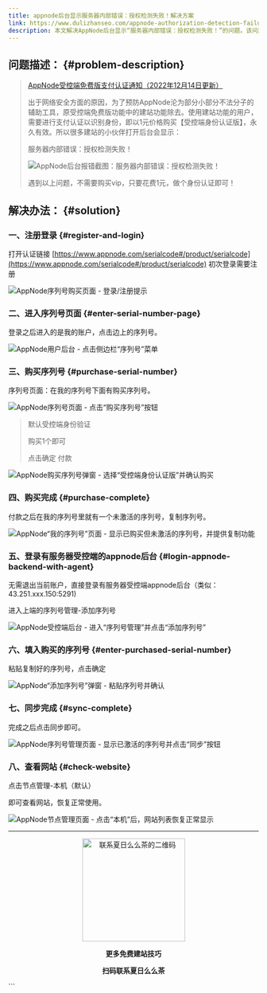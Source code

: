 ```yaml
---
title: appnode后台显示服务器内部错误：授权检测失败！解决方案
link: https://www.dulizhanseo.com/appnode-authorization-detection-failure-solution
description: 本文解决AppNode后台显示“服务器内部错误：授权检测失败！”的问题。该问题源于AppNode政策调整，免费版建站功能需支付1元进行身份认证。文章提供了详细的步骤，指导用户如何购买序列号并在AppNode后台激活，以恢复网站管理功能的正常使用。
---
```


## 问题描述： {#problem-description}

> [AppNode受控端免费版支付认证通知（2022年12月14日更新）](https://bbs.appnode.com/thread-2783.htm)
>
> 出于网络安全方面的原因，为了预防AppNode沦为部分小部分不法分子的辅助工具，原受控端免费版功能中的建站功能除去。使用建站功能的用户，需要进行支付认证以识别身份，即以1元价格购买【受控端身份认证版】，永久有效。所以很多建站的小伙伴打开后台会显示：
>
> 服务器内部错误：授权检测失败！
>
> ![AppNode后台报错截图：服务器内部错误：授权检测失败！](https://cos.files.maozhishi.com/public/attachments/lfx/1671002800726.png)
>
> 遇到以上问题，不需要购买vip，只要花费1元，做个身份认证即可！

## 解决办法： {#solution}

### 一、注册登录 {#register-and-login}

打开认证链接 [https://www.appnode.com/serialcode#/product/serialcode](https://www.appnode.com/serialcode#/product/serialcode) 初次登录需要注册

![AppNode序列号购买页面 - 登录/注册提示](https://cos.files.maozhishi.com/public/attachments/lfx/1671002800727.png)

### 二、进入序列号页面 {#enter-serial-number-page}

登录之后进入的是我的账户，点击边上的序列号。

![AppNode用户后台 - 点击侧边栏“序列号”菜单](https://cos.files.maozhishi.com/public/attachments/lfx/1671002800728.png)

### 三、购买序列号 {#purchase-serial-number}

序列号页面：在我的序列号下面有购买序列号。

![AppNode序列号页面 - 点击“购买序列号”按钮](https://cos.files.maozhishi.com/public/attachments/lfx/1671002800729.png)

> 默认受控端身份验证
>
> 购买1个即可
>
> 点击确定 付款

![AppNode购买序列号弹窗 - 选择“受控端身份认证版”并确认购买](https://cos.files.maozhishi.com/public/attachments/lfx/1671002800730.png)

### 四、购买完成 {#purchase-complete}

付款之后在我的序列号里就有一个未激活的序列号，复制序列号。

![AppNode“我的序列号”页面 - 显示已购买但未激活的序列号，并提供复制功能](https://cos.files.maozhishi.com/public/attachments/lfx/1671002800731.png)

### 五、登录有服务器受控端的appnode后台 {#login-appnode-backend-with-agent}

无需退出当前账户，直接登录有服务器受控端appnode后台（类似：43.251.xxx.150:5291)

进入上端的序列号管理-添加序列号

![AppNode受控端后台 - 进入“序列号管理”并点击“添加序列号”](https://cos.files.maozhishi.com/public/attachments/lfx/1671002800733.png)

### 六、填入购买的序列号 {#enter-purchased-serial-number}

粘贴复制好的序列号，点击确定

![AppNode“添加序列号”弹窗 - 粘贴序列号并确认](https://cos.files.maozhishi.com/public/attachments/lfx/1671002800734.png)

### 七、同步完成 {#sync-complete}

完成之后点击同步即可。

![AppNode序列号管理页面 - 显示已激活的序列号并点击“同步”按钮](https://cos.files.maozhishi.com/public/attachments/lfx/1671002800735.png)

### 八、查看网站 {#check-website}

点击节点管理-本机（默认）

即可查看网站，恢复正常使用。

![AppNode节点管理页面 - 点击“本机”后，网站列表恢复正常显示](https://cos.files.maozhishi.com/public/attachments/lfx/1671002800736.png)

---

<p style="text-align: center;"><img src="https://cos.files.maozhishi.com/public/attachments/lfx/1671002800741.png" width="207" alt="联系夏日么么茶的二维码" /></p>
<p style="text-align: center;"><strong>更多免费建站技巧</strong></p>
<p style="text-align: center;"><strong>扫码联系夏日么么茶</strong></p>
```
